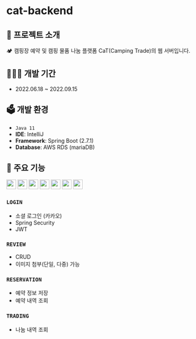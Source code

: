 # cat-backend

## 📁 프로젝트 소개
🏕 캠핑장 예약 및 캠핑 물품 나눔 플랫폼 CaT(Camping Trade)의 웹 서버입니다.
<br/>

## 👩🏻‍💻 개발 기간
* 2022.06.18 ~ 2022.09.15

## 🗳 개발 환경
- `Java 11`
- **IDE**: IntelliJ
- **Framework**: Spring Boot (2.7.1)
- **Database**: AWS RDS (mariaDB)

## 📍 주요 기능
<img src="https://img.shields.io/badge/SpringBoot-6DB33F?style=flat-sqaure&logo=springboot&logoColor=white" height="25px"/></a>
<img src="https://img.shields.io/badge/gradlew-FF9900?style=flat-sqaure&logo=gradle&logoColor=white" height="25px"/></a>
<img src="https://img.shields.io/badge/amazonRDS-527FFF?style=flat-sqaure&logo=amazonRDS&logoColor=white" height="25px"/></a>
<img src="https://img.shields.io/badge/mariaDB-003545?style=flat-sqaure&logo=mariaDB&logoColor=white" height="25px"/></a>
<img src="https://img.shields.io/badge/amazonS3-569A31?style=flat-sqaure&logo=amazonS3&logoColor=white" height="25px"/></a>
<img src="https://img.shields.io/badge/amazonEC2-FF9900?style=flat-sqaure&logo=amazonec2&logoColor=white" height="25px"/></a>
<img src="https://img.shields.io/badge/docker-2496ED?style=flat-sqauree&logo=docker&logoColor=white" height="25px"/></a>
### `LOGIN`
- 소셜 로그인 (카카오)
- Spring Security
- JWT

### `REVIEW`
- CRUD
- 이미지 첨부(단일, 다중) 가능

### `RESERVATION`
- 예약 정보 저장
- 예약 내역 조회

### `TRADING`
- 나눔 내역 조회
